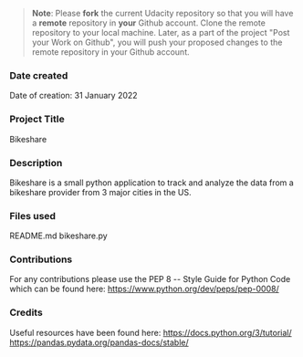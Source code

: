 >**Note**: Please **fork** the current Udacity repository so that you will have a **remote** repository in **your** Github account. Clone the remote repository to your local machine. Later, as a part of the project "Post your Work on Github", you will push your proposed changes to the remote repository in your Github account.

### Date created
Date of creation: 31 January 2022

### Project Title
Bikeshare

### Description
Bikeshare is a small python application to track and analyze the data from a bikeshare provider from 3 major cities in the US.  

### Files used
README.md
bikeshare.py


### Contributions
For any contributions please use the PEP 8 -- Style Guide for Python Code which can be found here:
https://www.python.org/dev/peps/pep-0008/

### Credits
Useful resources have been found here:
https://docs.python.org/3/tutorial/
https://pandas.pydata.org/pandas-docs/stable/
